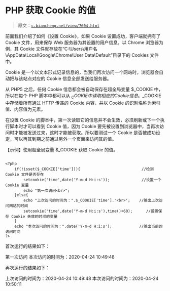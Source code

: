 # PHP 获取 Cookie 的值

> 原文：[`c.biancheng.net/view/7604.html`](http://c.biancheng.net/view/7604.html)

前面我们介绍了如何《设置 Cookie》，如果 Cookie 设置成功，客户端就拥有了 Cookie 文件，用来保存 Web 服务器为其设置的用户信息。以 Chrome 浏览器为例，其 Cookie 文件就存放在“C:\Users\用户名\AppData\Local\Google\Chrome\User Data\Default”目录下的 Cookies 文件中。

Cookie 是一个以文本形式记录信息的，当我们再次访问一个网站时，浏览器会自动把与该站点对应的 Cookie 信息全部发送给服务器。

从 PHP5 之后，任何 Cookie 信息都会被自动保存在超全局变量 $_COOKIE 中，所以在每个 PHP 脚本中都可以从 $_COOKIE 中读取相应的 Cookie 信息。$_COOKIE 中存储着所有通过 HTTP 传递的 Cookie 内容，并以 Cookie 的识别名称为索引值、内容值为元素。

在设置 Cookie 的脚本中，第一次读取它的信息并不会生效，必须刷新或下一个执行脚本时才可以看到 Cookie 值，因为 Cookie 要先被设置到浏览器中，当再次访问时才能被发送过来，这时才能被获取。所以要测试一个 Cookie 是否被成功设定，可以再其到期之前通过另外一个页面来访问其的值。

【示例】使用超全局变量 $_COOKIE 获取 Cookie 的值。

```

<?php
    if(!isset($_COOKIE['time'])){                           //检测 Cookie 文件是否存在
        setcookie('time',date('Y-m-d H:i:s'));              //设置一个 Cookie 变量
        echo "第一次访问<br>";
    }else{
        echo "上次访问的时间为：".$_COOKIE['time'].'<br>';    //输出上次访问网站的时间
        setcookie('time',date('Y-m-d H:i:s'),time()+60);      //设置保存 Cookie 失效的时间的变量
    }
    echo "本次访问的时间为：".date('Y-m-d H:i:s');            //输出当前的访问时间
?>
```

首次运行的结果如下：

第一次访问
本次访问的时间为：2020-04-24 10:49:48

再次运行的结果如下：

上次访问的时间为：2020-04-24 10:49:48
本次访问的时间为：2020-04-24 10:50:11